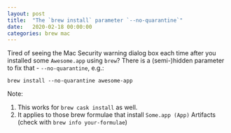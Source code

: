 ```yaml
---
layout: post
title:  "The `brew install` parameter `--no-quarantine`"
date:   2020-02-18 00:00:00
categories: brew mac
---
```


Tired of seeing the Mac Security warning dialog box each time after you installed some `Awesome.app` using `brew`? There is a (semi-)hidden parameter to fix that - `--no-quarantine`, e.g.:

`brew install --no-quarantine awesome-app`

Note:

1. This works for `brew cask install` as well.
2. It applies to those brew formulae that install `Some.app (App)` Artifacts (check with `brew info your-formulae`)
